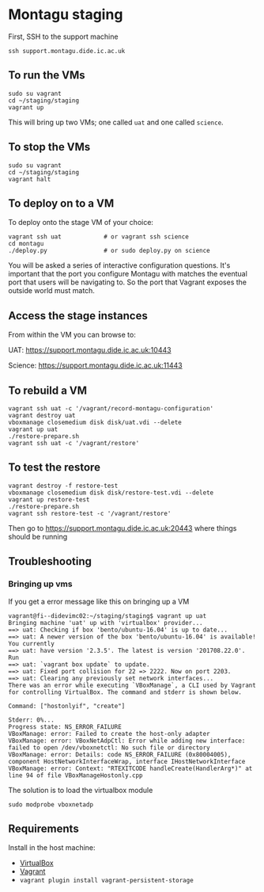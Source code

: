 # Montagu staging
First, SSH to the support machine
```
ssh support.montagu.dide.ic.ac.uk
```

## To run the VMs
```
sudo su vagrant
cd ~/staging/staging
vagrant up
```

This will bring up two VMs; one called `uat` and one called `science`.

## To stop the VMs
```
sudo su vagrant
cd ~/staging/staging
vagrant halt
```

## To deploy on to a VM
To deploy onto the stage VM of your choice:

```
vagrant ssh uat            # or vagrant ssh science
cd montagu
./deploy.py                # or sudo deploy.py on science
```

You will be asked a series of interactive configuration questions. It's 
important that the port you configure Montagu with matches the eventual port
that users will be navigating to. So the port that Vagrant exposes the outside
world must match.

## Access the stage instances
From within the VM you can browse to:

UAT: https://support.montagu.dide.ic.ac.uk:10443

Science: https://support.montagu.dide.ic.ac.uk:11443

## To rebuild a VM

```
vagrant ssh uat -c '/vagrant/record-montagu-configuration'
vagrant destroy uat
vboxmanage closemedium disk disk/uat.vdi --delete
vagrant up uat
./restore-prepare.sh
vagrant ssh uat -c '/vagrant/restore'
```

## To test the restore

```
vagrant destroy -f restore-test
vboxmanage closemedium disk disk/restore-test.vdi --delete
vagrant up restore-test
./restore-prepare.sh
vagrant ssh restore-test -c '/vagrant/restore'
```

Then go to https://support.montagu.dide.ic.ac.uk:20443 where things should be running

## Troubleshooting

### Bringing up vms

If you get a error message like this on bringing up a VM

```
vagrant@fi--didevimc02:~/staging/staging$ vagrant up uat
Bringing machine 'uat' up with 'virtualbox' provider...
==> uat: Checking if box 'bento/ubuntu-16.04' is up to date...
==> uat: A newer version of the box 'bento/ubuntu-16.04' is available! You currently
==> uat: have version '2.3.5'. The latest is version '201708.22.0'. Run
==> uat: `vagrant box update` to update.
==> uat: Fixed port collision for 22 => 2222. Now on port 2203.
==> uat: Clearing any previously set network interfaces...
There was an error while executing `VBoxManage`, a CLI used by Vagrant
for controlling VirtualBox. The command and stderr is shown below.

Command: ["hostonlyif", "create"]

Stderr: 0%...
Progress state: NS_ERROR_FAILURE
VBoxManage: error: Failed to create the host-only adapter
VBoxManage: error: VBoxNetAdpCtl: Error while adding new interface: failed to open /dev/vboxnetctl: No such file or directory
VBoxManage: error: Details: code NS_ERROR_FAILURE (0x80004005), component HostNetworkInterfaceWrap, interface IHostNetworkInterface
VBoxManage: error: Context: "RTEXITCODE handleCreate(HandlerArg*)" at line 94 of file VBoxManageHostonly.cpp
```

The solution is to load the virtualbox module

```
sudo modprobe vboxnetadp
```

## Requirements

Install in the host machine:

* [VirtualBox](https://www.virtualbox.org/wiki/Downloads)
* [Vagrant](https://www.vagrantup.com/downloads.html)
* `vagrant plugin install vagrant-persistent-storage`
